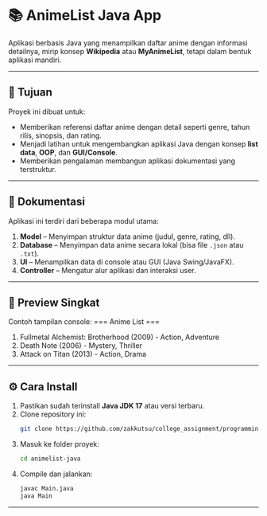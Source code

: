 # 📚 AnimeList Java App

Aplikasi berbasis Java yang menampilkan daftar anime dengan informasi detailnya, mirip konsep **Wikipedia** atau **MyAnimeList**, tetapi dalam bentuk aplikasi mandiri.

---

## 🎯 Tujuan
Proyek ini dibuat untuk:
- Memberikan referensi daftar anime dengan detail seperti genre, tahun rilis, sinopsis, dan rating.
- Menjadi latihan untuk mengembangkan aplikasi Java dengan konsep **list data**, **OOP**, dan **GUI/Console**.
- Memberikan pengalaman membangun aplikasi dokumentasi yang terstruktur.

---

## 📄 Dokumentasi
Aplikasi ini terdiri dari beberapa modul utama:
1. **Model** – Menyimpan struktur data anime (judul, genre, rating, dll).
2. **Database** – Menyimpan data anime secara lokal (bisa file `.json` atau `.txt`).
3. **UI** – Menampilkan data di console atau GUI (Java Swing/JavaFX).
4. **Controller** – Mengatur alur aplikasi dan interaksi user.

---

## 👀 Preview Singkat
Contoh tampilan console:
=== Anime List ===

1. Fullmetal Alchemist: Brotherhood (2009) - Action, Adventure
2. Death Note (2006) - Mystery, Thriller
3. Attack on Titan (2013) - Action, Drama

---

## ⚙️ Cara Install
1. Pastikan sudah terinstall **Java JDK 17** atau versi terbaru.
2. Clone repository ini:
   ```bash
   git clone https://github.com/zakkutsu/college_assignment/programming exam/wikipediabookanime
3. Masuk ke folder proyek:
    ```bash
    cd animelist-java
4. Compile dan jalankan:
    ```bash
    javac Main.java
    java Main

---